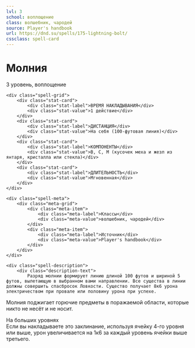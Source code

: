 ```yaml
---
lvl: 3
school: воплощение
class: волшебник, чародей
source: Player's handbook
url: https://dnd.su/spells/175-lightning-bolt/
cssclass: spell-card
---
```


<div class="spell-container">
    <div class="spell-header">
        <h1 class="spell-name">Молния</h1>
        <div class="spell-level">3 уровень, воплощение</div>
    </div>
    
    <div class="spell-grid">
        <div class="stat-card">
            <div class="stat-label">ВРЕМЯ НАКЛАДЫВАНИЯ</div>
            <div class="stat-value">1 действие</div>
        </div>
        <div class="stat-card">
            <div class="stat-label">ДИСТАНЦИЯ</div>
            <div class="stat-value">На себя (100-футовая линия)</div>
        </div>
        <div class="stat-card">
            <div class="stat-label">КОМПОНЕНТЫ</div>
            <div class="stat-value">В, С, М (кусочек меха и жезл из янтаря, кристалла или стекла)</div>
        </div>
        <div class="stat-card">
            <div class="stat-label">ДЛИТЕЛЬНОСТЬ</div>
            <div class="stat-value">Мгновенная</div>
        </div>
    </div>
    
    <div class="spell-meta">
        <div class="meta-grid">
            <div class="meta-item">
                <div class="meta-label">Классы</div>
                <div class="meta-value">волшебник, чародей</div>
            </div>
            <div class="meta-item">
                <div class="meta-label">Источник</div>
                <div class="meta-value">Player's handbook</div>
            </div>
        </div>
    </div>
    
    <div class="spell-description">
        <div class="description-text">
            Разряд молнии формирует линию длиной 100 футов и шириной 5 футов, вылетающую в выбранном вами направлении. Все существа в линии должны совершить спасбросок Ловкости. Существо получает 8к6 урона электричеством при провале или половину урона при успехе.
Молния поджигает горючие предметы в поражаемой области, которые никто не несёт и не носит.
        </div>
        <div class="higher-levels">
            <div class="higher-levels-title">На больших уровнях</div>
            <div class="higher-levels-text">
                Если вы накладываете это заклинание, используя ячейку 4-го уровня или выше, урон увеличивается на 1к6 за каждый уровень ячейки выше третьего.
            </div>
        </div>
    </div>
</div>